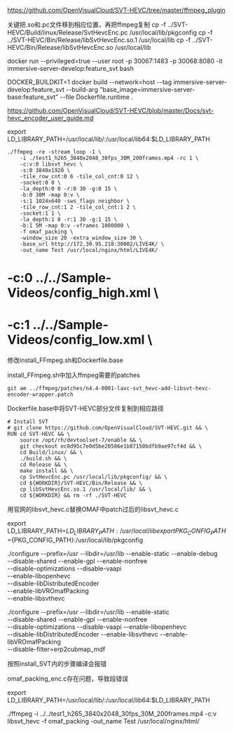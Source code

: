https://github.com/OpenVisualCloud/SVT-HEVC/tree/master/ffmpeg_plugin

关键把.so和.pc文件移到相应位置，再把ffmpeg复制
    cp -f ../SVT-HEVC/Build/linux/Release/SvtHevcEnc.pc /usr/local/lib/pkgconfig
    cp -f ../SVT-HEVC/Bin/Release/libSvtHevcEnc.so.1 /usr/local/lib
    cp -f ../SVT-HEVC/Bin/Release/libSvtHevcEnc.so /usr/local/lib

docker run --privileged=true --user root -p 30067:1483 -p 30068:8080 -it immersive-server-develop:feature_svt bash

DOCKER_BUILDKIT=1 docker build --network=host --tag immersive-server-develop:feature_svt --build-arg "base_image=immersive-server-base:feature_svt" --file Dockerfile.runtime .

https://github.com/OpenVisualCloud/SVT-HEVC/blob/master/Docs/svt-hevc_encoder_user_guide.md

export LD_LIBRARY_PATH=/usr/local/lib/:/usr/local/lib64:$LD_LIBRARY_PATH

    ./ffmpeg -re -stream_loop -1 \
        -i ./test1_h265_3840x2048_30fps_30M_200frames.mp4 -rc 1 \
        -c:v:0 libsvt_hevc \
        -s:0 3840x1920 \
        -tile_row_cnt:0 6 -tile_col_cnt:0 12 \
        -socket:0 0 \
        -la_depth:0 0 -r:0 30 -g:0 15 \
        -b:0 30M -map 0:v \
        -s:1 1024x640 -sws_flags neighbor \
        -tile_row_cnt:1 2 -tile_col_cnt:1 2 \
        -socket:1 1 \
        -la_depth:1 0 -r:1 30 -g:1 15 \
        -b:1 5M -map 0:v -vframes 1000000 \
        -f omaf_packing \
        -window_size 20 -extra_window_size 30 \
        -base_url http://172.30.95.218:30002/LIVE4K/ \
        -out_name Test /usr/local/nginx/html/LIVE4K/

# -c:0 ../../Sample-Videos/config_high.xml \
# -c:1 ../../Sample-Videos/config_low.xml \

修改install_FFmpeg.sh和Dockerfile.base

install_FFmpeg.sh中加入ffmpeg需要的patches
```
git am ../ffmpeg/patches/n4.4-0001-lavc-svt_hevc-add-libsvt-hevc-encoder-wrapper.patch
```

Dockerfile.base中将SVT-HEVC部分文件复制到相应路径
```
# Install SVT
# git clone https://github.com/OpenVisualCloud/SVT-HEVC.git && \
RUN cd SVT-HEVC && \
    source /opt/rh/devtoolset-7/enable && \
    git checkout ec0d95c7e0d5be20586e1b87150bdfb9ae97cf4d && \
    cd Build/linux/ && \
    ./build.sh && \
    cd Release && \
    make install && \
    cp SvtHevcEnc.pc /usr/local/lib/pkgconfig/ && \
    cd ${WORKDIR}/SVT-HEVC/Bin/Release && \
    cp libSvtHevcEnc.so.1 /usr/local/lib/ && \
    cd ${WORKDIR} && rm -rf ./SVT-HEVC
```




用官网的libsvt_hevc.c替换OMAF中patch过后的libsvt_hevc.c

export LD_LIBRARY_PATH=${LD_LIBRARY_PATH}:/usr/local/lib
export PKG_CONFIG_PATH=${PKG_CONFIG_PATH}:/usr/local/lib/pkgconfig

./configure --prefix=/usr --libdir=/usr/lib --enable-static --enable-debug \
                  --disable-shared --enable-gpl --enable-nonfree \
                  --disable-optimizations --disable-vaapi \
                  --enable-libopenhevc \
                  --disable-libDistributedEncoder \
                  --enable-libVROmafPacking \
                  --enable-libsvthevc

./configure --prefix=/usr --libdir=/usr/lib --enable-static \
                  --disable-shared --enable-gpl --enable-nonfree \
                  --disable-optimizations --disable-vaapi --enable-libopenhevc \
                  --disable-libDistributedEncoder --enable-libsvthevc --enable-libVROmafPacking \
                  --disable-filter=erp2cubmap_mdf 


按照install_SVT内的步骤编译会报错



omaf_packing_enc.c存在问题，导致段错误

export LD_LIBRARY_PATH=/usr/local/lib/:/usr/local/lib64:$LD_LIBRARY_PATH

./ffmpeg -i ../../test1_h265_3840x2048_30fps_30M_200frames.mp4 -c:v libsvt_hevc -f omaf_packing -out_name Test /usr/local/nginx/html/


